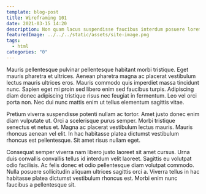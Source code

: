 ```yaml
---
template: blog-post
title: Wireframing 101
date: 2021-03-15 14:20
description: Non quam lacus suspendisse faucibus interdum posuere lorem ipsum dolor.
featuredImage: ../../../static/assets/site-image.png
tags:
  - html
categories: "0"
---
```


Mauris pellentesque pulvinar pellentesque habitant morbi tristique. Eget mauris pharetra et ultrices. Aenean pharetra magna ac placerat vestibulum lectus mauris ultrices eros. Mauris commodo quis imperdiet massa tincidunt nunc. Sapien eget mi proin sed libero enim sed faucibus turpis. Adipiscing diam donec adipiscing tristique risus nec feugiat in fermentum. Leo vel orci porta non. Nec dui nunc mattis enim ut tellus elementum sagittis vitae.

Pretium viverra suspendisse potenti nullam ac tortor. Amet justo donec enim diam vulputate ut. Orci a scelerisque purus semper. Morbi tristique senectus et netus et. Magna ac placerat vestibulum lectus mauris. Mauris rhoncus aenean vel elit. In hac habitasse platea dictumst vestibulum rhoncus est pellentesque. Sit amet risus nullam eget.

Consequat semper viverra nam libero justo laoreet sit amet cursus. Urna duis convallis convallis tellus id interdum velit laoreet. Sagittis eu volutpat odio facilisis. Ac felis donec et odio pellentesque diam volutpat commodo. Nulla posuere sollicitudin aliquam ultrices sagittis orci a. Viverra tellus in hac habitasse platea dictumst vestibulum rhoncus est. Morbi enim nunc faucibus a pellentesque sit.
